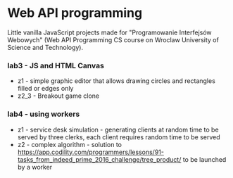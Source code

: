 # Web API programming

Little vanilla JavaScript projects made for "Programowanie Interfejsów Webowych" (Web API Programming CS course on Wroclaw University of Science and Technology).

### lab3 - JS and HTML Canvas
- z1 - simple graphic editor that allows drawing circles and rectangles filled or edges only
- z2_3 - Breakout game clone

### lab4 - using workers
- z1 - service desk simulation - generating clients at random time to be served by three clerks, each client requires random time to be served
- z2 - complex algorithm - solution to https://app.codility.com/programmers/lessons/91-tasks_from_indeed_prime_2016_challenge/tree_product/ to be launched by a worker
